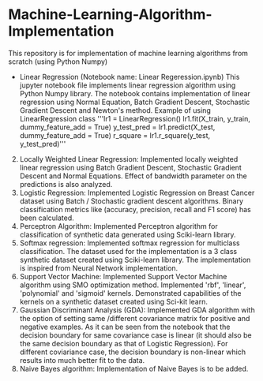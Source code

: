 # Machine-Learning-Algorithm-Implementation
This repository is for implementation of machine learning algorithms from scratch (using Python Numpy)
* Linear Regression (Notebook name: Linear Regeression.ipynb)
This jupyter notebook file implements linear regression algorithm using Python Numpy library. The notebook contains implementation of linear regression using Normal Equation, Batch Gradient Descent, Stochastic Gradient Descent and Newton's method.
Example of using LinearRegression class
'''lr1 = LinearRegression()
lr1.fit(X_train, y_train, dummy_feature_add = True)
y_test_pred = lr1.predict(X_test, dummy_feature_add = True)
r_square = lr1.r_square(y_test, y_test_pred)'''
2. Locally Weighted Linear Regression: Implemented locally weighted linear regression using Batch Gradient Descent, Stochastic Gradient Descent and Normal Equations. Effect of bandwidth parameter on the predictions is also analyzed.
3. Logistic Regression: Implemented Logistic Regression on Breast Cancer dataset using Batch / Stochastic gradient descent algorithms. Binary classification metrics like (accuracy, precision, recall and F1 score) has been calculated.
4. Perceptron Algorithm: Implemented Perceptron algorithm for classification of synthetic data generated using Sciki-learn library.
5. Softmax regression: Implemented softmax regression for multiclass classification. The dataset used for the implementation is a 3 class synthetic dataset created using Sciki-learn library. The implementation is inspired from Neural Network implementation.
6. Support Vector Machine: Implemented Support Vector Machine algorithm using SMO optimization method. Implemented 'rbf', 'linear', 'polynomial' and 'sigmoid' kernels. Demonstrated capabilities of the kernels on a synthetic dataset created using Sci-kit learn.
7. Gaussian Discriminant Analysis (GDA): Implemented GDA algorithm with the option of setting same /different covariance matrix for positive and negative examples. As it can be seen from the notebook that the decision boundary for same covariance case is linear (it should also be the same decision boundary as that of Logistic Regression). For different coviariance case, the decision boundary is non-linear which results into much better fit to the data.
8. Naive Bayes algorithm: Implementation of Naive Bayes is to be added.
